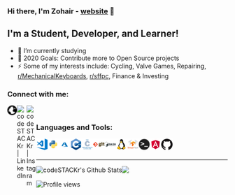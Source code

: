 ### Hi there, I'm Zohair - [website] 👋

## I'm a Student, Developer, and Learner!
- 🌱 I’m currently studying
- 🥅 2020 Goals: Contribute more to Open Source projects
- ⚡ Some of my interests include: Cycling, Valve Games, Repairing, [r/MechanicalKeyboards], [r/sffpc], Finance & Investing

### Connect with me:

[<img align="left" alt="codeSTACKr.com" width="22px" src="https://raw.githubusercontent.com/iconic/open-iconic/master/svg/globe.svg" />][website]
[<img align="left" alt="codeSTACKr | LinkedIn" width="22px" src="https://cdn.jsdelivr.net/npm/simple-icons@v3/icons/linkedin.svg" />][linkedin]
[<img align="left" alt="codeSTACKr | Instagram" width="22px" src="https://cdn.jsdelivr.net/npm/simple-icons@v3/icons/instagram.svg" />][instagram]

<br />

### Languages and Tools:

[<img align="left" alt="Visual Studio Code" width="26px" src="https://raw.githubusercontent.com/github/explore/80688e429a7d4ef2fca1e82350fe8e3517d3494d/topics/visual-studio-code/visual-studio-code.png" />][vscode]
[<img align="left" alt="Python" width="26px" src="https://raw.githubusercontent.com/github/explore/80688e429a7d4ef2fca1e82350fe8e3517d3494d/topics/python/python.png" />][python]
[<img align="left" alt="Azure" width="26px" src="https://raw.githubusercontent.com/github/explore/80688e429a7d4ef2fca1e82350fe8e3517d3494d/topics/azure/azure.png" />][azure]
[<img align="left" alt="C++" width="26px" src="https://raw.githubusercontent.com/github/explore/78df643247d429f6cc873026c0622819ad797942/topics/cpp/cpp.png" />][cpp]
[<img align="left" alt="C" width="26px" src="https://raw.githubusercontent.com/github/explore/78df643247d429f6cc873026c0622819ad797942/topics/c/c.png" />][c]
[<img align="left" alt="Git" width="26px" src="https://raw.githubusercontent.com/github/explore/80688e429a7d4ef2fca1e82350fe8e3517d3494d/topics/git/git.png" />][git]
[<img align="left" alt="Bash" width="26px" src="https://raw.githubusercontent.com/github/explore/80688e429a7d4ef2fca1e82350fe8e3517d3494d/topics/bash/bash.png" />][bash]
[<img align="left" alt="Linux" width="26px" src="https://raw.githubusercontent.com/github/explore/80688e429a7d4ef2fca1e82350fe8e3517d3494d/topics/linux/linux.png" />][linux]
[<img align="left" alt="Tensorflow" width="26px" src="https://raw.githubusercontent.com/github/explore/80688e429a7d4ef2fca1e82350fe8e3517d3494d/topics/tensorflow/tensorflow.png" />][tensorflow]
[<img align="left" alt="Terminal" width="26px" src="https://raw.githubusercontent.com/github/explore/80688e429a7d4ef2fca1e82350fe8e3517d3494d/topics/terminal/terminal.png" />][terminal]
[<img align="left" alt="Angular" width="26px" src="https://raw.githubusercontent.com/github/explore/80688e429a7d4ef2fca1e82350fe8e3517d3494d/topics/angular/angular.png" />][angular]
[<img align="left" alt="GitHub" width="26px" src="https://raw.githubusercontent.com/github/explore/78df643247d429f6cc873026c0622819ad797942/topics/github/github.png" />][github]


<br />
<br />

---


<img align="left" alt="codeSTACKr's Github Stats" src="https://github-readme-stats.vercel.app/api?username=zohairajmal&show_icons=true&hide_border=true" />

[website]: https://zohairajmal.github.io
[instagram]: https://instagram.com/biryanieater
[linkedin]: https://linkedin.com/in/zohairajmal
[github]: https://github.com/zohairajmal
[vscode]: https://code.visualstudio.com
[python]: https://python.org
[angular]: https://angular.io
[git]: https://git-scm.com
[cpp]: https://cplusplus.com
[c]: https://learn-c.org
[azure]: https://azure.microsoft.com
[bash]: https://gnu.org
[linux]: https://linux.org
[tensorflow]: https://tensorflow.org
[terminal]: https://wikipedia.org/wiki/Terminal
[r/MechanicalKeyboards]: https://reddit.com/r/MechanicalKeyboards
[r/sffpc]: https://reddit.com/r/sffpc

![](https://github-readme-stats.vercel.app/api/top-langs/?username=zohairajmal&hide=html&hide_border=true)

![Profile views](https://komarev.com/ghpvc/?username=zohairajmal&color=blue)


